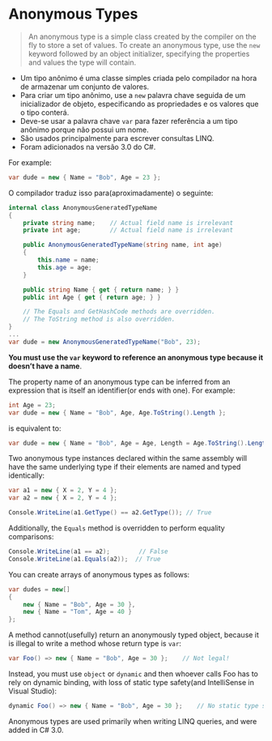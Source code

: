 # Anonymous Types

> An anonymous type is a simple class created by the compiler on the fly to store a set of values. To create an anonymous type, use the `new` keyword followed by an object initializer, specifying the properties and values the type will contain.

-   Um tipo anônimo é uma classe simples criada pelo compilador na hora de armazenar um conjunto de valores.
-   Para criar um tipo anônimo, use a `new` palavra chave seguida de um inicializador de objeto, especificando as propriedades e os valores que o tipo conterá.
-   Deve-se usar a palavra chave `var` para fazer referência a um tipo anônimo porque não possui um nome.
-   São usados principalmente para escrever consultas LINQ.
-   Foram adicionados na versão 3.0 do C#.

For example:

```csharp
var dude = new { Name = "Bob", Age = 23 };
```

O compilador traduz isso para(aproximadamente) o seguinte:

```csharp
internal class AnonymousGeneratedTypeName
{
    private string name;    // Actual field name is irrelevant
    private int age;        // Actual field name is irrelevant

    public AnonymousGeneratedTypeName(string name, int age)
    {
        this.name = name;
        this.age = age;
    }

    public string Name { get { return name; } }
    public int Age { get { return age; } }

    // The Equals and GetHashCode methods are overridden.
    // The ToString method is also overridden.
}
...
var dude = new AnonymousGeneratedTypeName("Bob", 23);
```

**You must use the `var` keyword to reference an anonymous type because it doesn’t have a name**.

The property name of an anonymous type can be inferred from an expression that is itself an identifier(or ends with one). For example:

```csharp
int Age = 23;
var dude = new { Name = "Bob", Age, Age.ToString().Length };
```

is equivalent to:

```csharp
var dude = new { Name = "Bob", Age = Age, Length = Age.ToString().Length };
```

Two anonymous type instances declared within the same assembly will have the same underlying type if their elements are named and typed identically:

```csharp
var a1 = new { X = 2, Y = 4 };
var a2 = new { X = 2, Y = 4 };

Console.WriteLine(a1.GetType() == a2.GetType()); // True
```

Additionally, the `Equals` method is overridden to perform equality comparisons:

```csharp
Console.WriteLine(a1 == a2);        // False
Console.WriteLine(a1.Equals(a2));  // True
```

You can create arrays of anonymous types as follows:

```csharp
var dudes = new[]
{
    new { Name = "Bob", Age = 30 },
    new { Name = "Tom", Age = 40 }
};
```

A method cannot(usefully) return an anonymously typed object, because it is illegal to write a method whose return type is `var`:

```csharp
var Foo() => new { Name = "Bob", Age = 30 };    // Not legal!
```

Instead, you must use `object` or `dynamic` and then whoever calls Foo has to rely on dynamic binding, with loss of static type safety(and IntelliSense in Visual Studio):

```csharp
dynamic Foo() => new { Name = "Bob", Age = 30 };    // No static type safety.
```

Anonymous types are used primarily when writing LINQ queries, and were added in C# 3.0.
